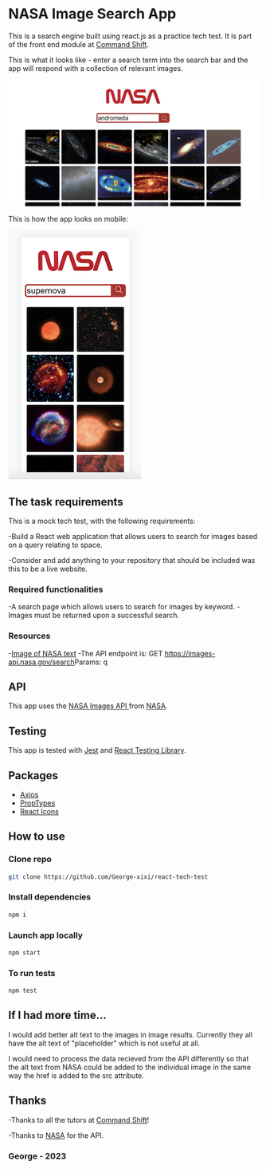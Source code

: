 # NASA Image Search App

This is a search engine built using react.js as a practice tech test. It is part of the front end module at [Command Shift](https://www.commandshift.co/). 

This is what it looks like - enter a search term into the search bar and the app will respond with a collection of relevant images.


<img alt="A collection of images of andromeda below a search bar with andromeda in the search bar and the word NASA." src="./images/app-screenshot.jpeg">

This is how the app looks on mobile:

<img alt="A collection of images of andromeda below a search bar with andromeda in the search bar and the word NASA." src="./images/app-screenshot-mobile.png">

## The task requirements

This is a mock tech test, with the following requirements:

-Build a React web application that allows users to search for images based on a query relating to space.

-Consider and add anything to your repository that should be included was this to be a live website.

### Required functionalities

-A search page which allows users to search for images by keyword.
-Images must be returned upon a successful search.

### Resources

-[Image of NASA text](https://cdn.cnn.com/cnnnext/dam/assets/200424060716-nasa-worm-logo.jpg)
-The API endpoint is: GET​​ ​​https://images-api.nasa.gov/search ​Params: ​​q

## API

This app uses the [NASA Images API ](https://images.nasa.gov/docs/images.nasa.gov_api_docs.pdf) from [NASA](https://api.nasa.gov/).

## Testing
This app is tested with [Jest](https://jestjs.io/) and [React Testing Library](https://testing-library.com/docs/react-testing-library/intro/).

## Packages
- [Axios](https://axios-http.com/docs/intro)
- [PropTypes](https://www.npmjs.com/package/prop-types)
- [React Icons](https://react-icons.github.io/react-icons/)


## How to use

### Clone repo

```bash
git clone https://github.com/George-xixi/react-tech-test
```

### Install dependencies

```bash
npm i
```

### Launch app locally

```bash
npm start
```

### To run tests

```bash
npm test
```

## If I had more time...
I would add better alt text to the images in image results. Currently they all have the alt text of "placeholder" which is not useful at all. 

I would need to process the data recieved from the API differently so that the alt text from NASA could be added to the individual image in the same way the href is added to the src attribute.
## Thanks

-Thanks to all the tutors at [Command Shift](https://www.commandshift.co/)!

-Thanks to [NASA](https://api.nasa.gov/) for the API.

### George - 2023
